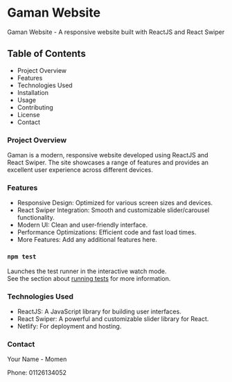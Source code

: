 # Gaman Website

Gaman Website - A responsive website built with ReactJS and React Swiper

## Table of Contents


- Project Overview
- Features
- Technologies Used
- Installation
- Usage
- Contributing
- License
- Contact

### Project Overview

Gaman is a modern, responsive website developed using ReactJS and React Swiper. The site showcases a range of features and provides an excellent user experience across different devices.

### Features

- Responsive Design: Optimized for various screen sizes and devices.
- React Swiper Integration: Smooth and customizable slider/carousel functionality.
- Modern UI: Clean and user-friendly interface.
- Performance Optimizations: Efficient code and fast load times.
- More Features: Add any additional features here.

### `npm test`

Launches the test runner in the interactive watch mode.\
See the section about [running tests](https://facebook.github.io/create-react-app/docs/running-tests) for more information.

### Technologies Used

- ReactJS: A JavaScript library for building user interfaces.
- React Swiper: A powerful and customizable slider library for React.
- Netlify: For deployment and hosting.

### Contact
Your Name - Momen

Phone: 01126134052
